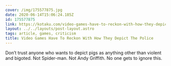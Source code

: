 ```yaml
---
cover: /img/175577875.jpg
date: 2020-06-14T15:06:24.185Z
id: 175577875
link: https://kotaku.com/video-games-have-to-reckon-with-how-they-depict-the-pol-1844013471
layout: ../../layouts/post-layout.astro
tags: article, games, criticism
title: Video Games Have To Reckon With How They Depict The Police
---
```


Don’t trust anyone who wants to depict pigs as anything other than violent and bigoted. Not Spider-man. Not Andy Griffith. No one gets to ignore this.
